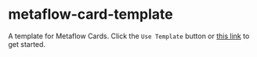 # metaflow-card-template

A template for Metaflow Cards.  Click the `Use Template` button or [this link](https://github.com/outerbounds/metaflow-card-template/generate) to get started.
